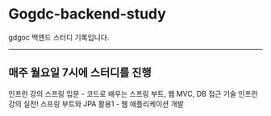 # Gogdc-backend-study
gdgoc 백엔드 스터디 기록입니다.

---
매주 월요일 7시에 스터디를 진행
---
인프런 강의 스프링 입문 - 코드로 배우는 스프링 부트, 웹 MVC, DB 접근 기술
인프런 강의 실전! 스프링 부트와 JPA 활용1 - 웹 애플리케이션 개발
